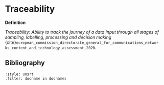 # Traceability

**Definition**

_Traceability: Ability to track the journey of a data input through all
stages of sampling, labelling, processing and decision making_
{cite}`european_commission_directorate_general_for_communications_networks_content_and_technology_assessment_2020`.


## Bibliography

```{bibliography}
:style: unsrt
:filter: docname in docnames
```
